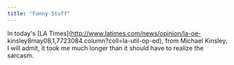 ```yaml
---
title: "Funny Stuff"
---
```

In today's [LA Times](http://www.latimes.com/news/opinion/la-oe-
kinsley8may08,1,7723084.column?coll=la-util-op-ed), from Michael Kinsley. I
will admit, it took me much longer than it should have to realize the sarcasm.


